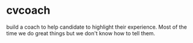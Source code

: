 # cvcoach
build a coach to help candidate to highlight their experience. Most of the time we do great things but we don't know how to tell them.
